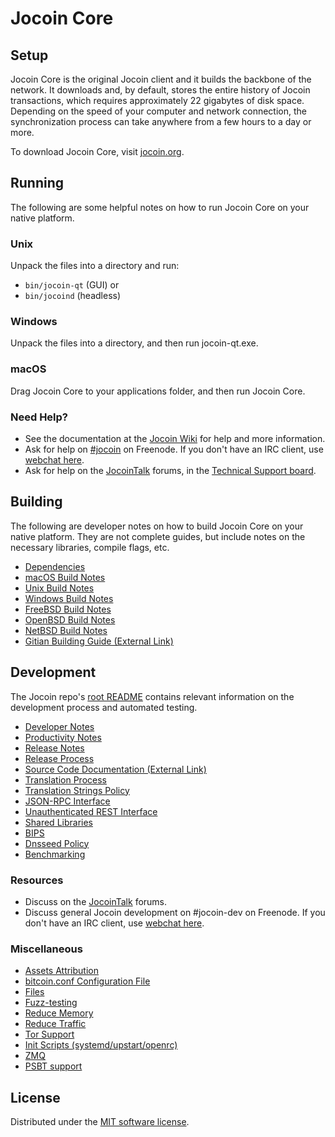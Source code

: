 Jocoin Core
=============

Setup
---------------------
Jocoin Core is the original Jocoin client and it builds the backbone of the network. It downloads and, by default, stores the entire history of Jocoin transactions, which requires approximately 22 gigabytes of disk space. Depending on the speed of your computer and network connection, the synchronization process can take anywhere from a few hours to a day or more.

To download Jocoin Core, visit [jocoin.org](https://jocoin.org/).

Running
---------------------
The following are some helpful notes on how to run Jocoin Core on your native platform.

### Unix

Unpack the files into a directory and run:

- `bin/jocoin-qt` (GUI) or
- `bin/jocoind` (headless)

### Windows

Unpack the files into a directory, and then run jocoin-qt.exe.

### macOS

Drag Jocoin Core to your applications folder, and then run Jocoin Core.

### Need Help?

* See the documentation at the [Jocoin Wiki](https://jocoin.info/) for help and more information.
* Ask for help on [#jocoin](https://webchat.freenode.net/#jocoin) on Freenode. If you don't have an IRC client, use [webchat here](https://webchat.freenode.net/#jocoin).
* Ask for help on the [JocoinTalk](https://jocointalk.io/) forums, in the [Technical Support board](https://jocointalk.io/c/technical-support).

Building
---------------------
The following are developer notes on how to build Jocoin Core on your native platform. They are not complete guides, but include notes on the necessary libraries, compile flags, etc.

- [Dependencies](dependencies.md)
- [macOS Build Notes](build-osx.md)
- [Unix Build Notes](build-unix.md)
- [Windows Build Notes](build-windows.md)
- [FreeBSD Build Notes](build-freebsd.md)
- [OpenBSD Build Notes](build-openbsd.md)
- [NetBSD Build Notes](build-netbsd.md)
- [Gitian Building Guide (External Link)](https://github.com/bitcoin-core/docs/blob/master/gitian-building.md)

Development
---------------------
The Jocoin repo's [root README](/README.md) contains relevant information on the development process and automated testing.

- [Developer Notes](developer-notes.md)
- [Productivity Notes](productivity.md)
- [Release Notes](release-notes.md)
- [Release Process](release-process.md)
- [Source Code Documentation (External Link)](https://doxygen.bitcoincore.org/)
- [Translation Process](translation_process.md)
- [Translation Strings Policy](translation_strings_policy.md)
- [JSON-RPC Interface](JSON-RPC-interface.md)
- [Unauthenticated REST Interface](REST-interface.md)
- [Shared Libraries](shared-libraries.md)
- [BIPS](bips.md)
- [Dnsseed Policy](dnsseed-policy.md)
- [Benchmarking](benchmarking.md)

### Resources
* Discuss on the [JocoinTalk](https://jocointalk.io/) forums.
* Discuss general Jocoin development on #jocoin-dev on Freenode. If you don't have an IRC client, use [webchat here](https://webchat.freenode.net/#jocoin-dev).

### Miscellaneous
- [Assets Attribution](assets-attribution.md)
- [bitcoin.conf Configuration File](bitcoin-conf.md)
- [Files](files.md)
- [Fuzz-testing](fuzzing.md)
- [Reduce Memory](reduce-memory.md)
- [Reduce Traffic](reduce-traffic.md)
- [Tor Support](tor.md)
- [Init Scripts (systemd/upstart/openrc)](init.md)
- [ZMQ](zmq.md)
- [PSBT support](psbt.md)

License
---------------------
Distributed under the [MIT software license](/COPYING).
